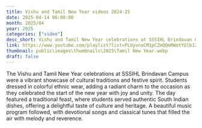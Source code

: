 ```yaml
---
title: Vishu and Tamil New Year videos 2024-25
date: 2025-04-14 06:00:00
month: 2025/04
year: 2025
categories: ["video"]
desc_short: Vishu and Tamil New Year celebrations at SSSIHL Brindavan Campus 
link: https://www.youtube.com/playlist?list=PLUyvnxCM1pCZmQQmRWotYGlb12cFPdQxn
thumbnail: public\images\thumbnails\2025\Tamil New Year.webp
draft: false
---
```


 The Vishu and Tamil New Year celebrations at SSSIHL Brindavan Campus were a vibrant showcase of cultural traditions and festive spirit. Students dressed in colorful ethnic wear, adding a radiant charm to the occasion as they celebrated the start of the new year with joy and unity. The day featured a traditional feast, where students served authentic South Indian dishes, offering a delightful taste of culture and heritage. A beautiful music program followed, with devotional songs and classical tunes that filled the air with melody and reverence.